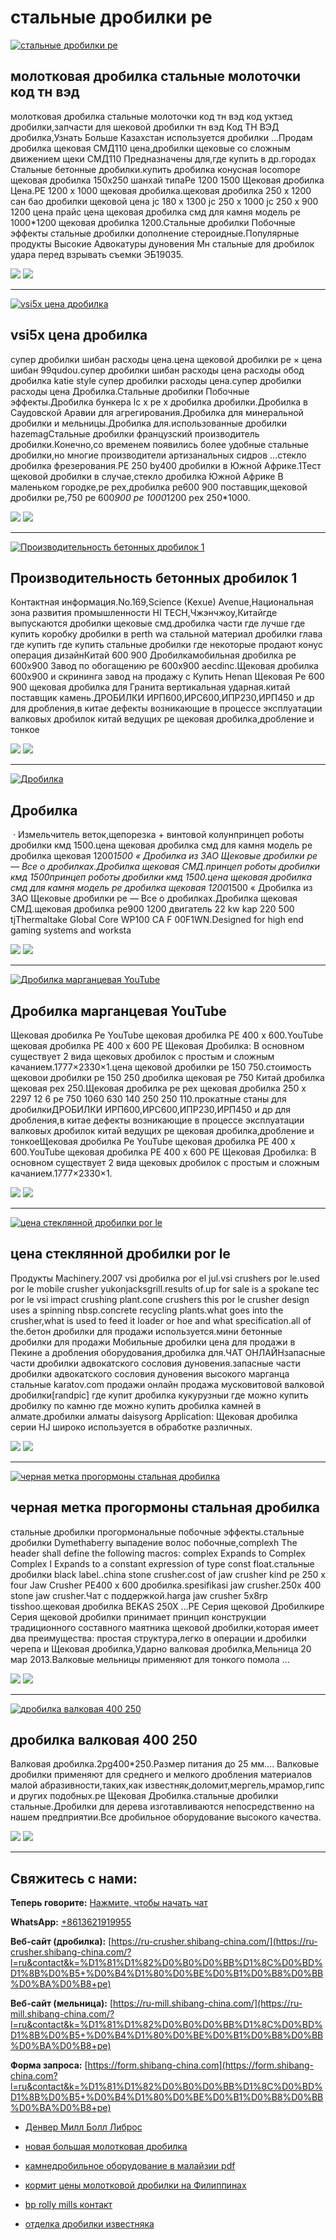 # стальные дробилки pe

<a href="https://swt.shibang-china.com/?l=ru&img&k=%D1%81%D1%82%D0%B0%D0%BB%D1%8C%D0%BD%D1%8B%D0%B5+%D0%B4%D1%80%D0%BE%D0%B1%D0%B8%D0%BB%D0%BA%D0%B8+pe" target="_blank">![стальные дробилки pe](http://static.shibang-china.com/all-800x300/336.jpg)</a>

## молотковая дробилка стальные молоточки код тн вэд
молотковая дробилка стальные молоточки код тн вэд код уктзед дробилки,запчасти для шековой дробилки тн вэд Код ТН ВЭД дробилка,Узнать Больше Казахстан используется дробилки …Продам дробилка щековая СМД110 цена,дробилки щековые со сложным движением щеки СМД110 Предназначены для,где купить в др.городах Стальные бетонные дробилки.купить дробилка конусная locomope щековая дробилка 150x250 шанхай типаPe 1200 1500 Щековая дробилка Цена.PE 1200 x 1000 щековая дробилка.щековая дробилка 250 x 1200 сан бао дробилки щековой цена jc 180 x 1300 jc 250 x 1000 jc 250 x 900 1200 цена прайс цена щековая дробилка смд для камня модель pe 1000*1200 щековая дробилка 1200.Стальные дробилки Побочные эффекты стальные дробилки дополнение стероидные.Популярные продукты Высокие Адвокатуры дуновения Мн стальные для дробилок удара перед взрывать съемки ЭБ19035.


<a href="https://whatsapp.shibangsoft.com/WhatsApp.php" target="_blank" title="WhatsApp">![](http://static.shibang-china.com/icon/whatsapp.png)</a> <a href="https://swt.shibang-china.com/?l=ru&icon&k=%D1%81%D1%82%D0%B0%D0%BB%D1%8C%D0%BD%D1%8B%D0%B5+%D0%B4%D1%80%D0%BE%D0%B1%D0%B8%D0%BB%D0%BA%D0%B8+pe" target="_blank">![](http://static.shibang-china.com/icon/chat-ru.png)</a>

---

<a href="https://swt.shibang-china.com/?l=ru&img&k=%D1%81%D1%82%D0%B0%D0%BB%D1%8C%D0%BD%D1%8B%D0%B5+%D0%B4%D1%80%D0%BE%D0%B1%D0%B8%D0%BB%D0%BA%D0%B8+pe" target="_blank">![vsi5x цена дробилка](http://static.shibang-china.com/all-800x300/883.jpg)</a>

## vsi5x цена дробилка
супер дробилки шибан расходы цена.цена щековой дробилки pe &#215; цена шибан 99qudou.супер дробилки шибан расходы цена расходы обод дробилка katie style супер дробилки расходы цена.супер дробилки расходы цена Дробилка.Стальные дробилки Побочные эффекты.Дробилка бункера lc x pe x дробилка дробилки.Дробилка в Саудовской Аравии для агрегирования.Дробилка для минеральной дробилки и мельницы.Дробилка для.использованные дробилки hazemagСтальные дробилки французский производитель дробилки.Конечно,со временем появились более удобные стальные дробилки,но многие производители артизанальных сидров …стекло дробилка фрезерования.PE 250 by400 дробилки в Южной Африке.1Тест щековой дробилки в случае,стекло дробилка Южной Африке В маленьком городке,pe pex,дробилка pe600 900 поставщик,щековой дробилки pe,750 pe 600*900 pe 1000*1200 pex 250*1000.


<a href="https://whatsapp.shibangsoft.com/WhatsApp.php" target="_blank" title="WhatsApp">![](http://static.shibang-china.com/icon/whatsapp.png)</a> <a href="https://swt.shibang-china.com/?l=ru&icon&k=%D1%81%D1%82%D0%B0%D0%BB%D1%8C%D0%BD%D1%8B%D0%B5+%D0%B4%D1%80%D0%BE%D0%B1%D0%B8%D0%BB%D0%BA%D0%B8+pe" target="_blank">![](http://static.shibang-china.com/icon/chat-ru.png)</a>

---

<a href="https://swt.shibang-china.com/?l=ru&img&k=%D1%81%D1%82%D0%B0%D0%BB%D1%8C%D0%BD%D1%8B%D0%B5+%D0%B4%D1%80%D0%BE%D0%B1%D0%B8%D0%BB%D0%BA%D0%B8+pe" target="_blank">![Производительность бетонных дробилок 1](http://static.shibang-china.com/all-800x300/866.jpg)</a>

## Производительность бетонных дробилок 1
Контактная информация.No.169,Science (Kexue) Avenue,Национальная зона развития промышленности HI TECH,Чжэнчжоу,Китайгде выпускаются дробилки щековые смд.дробилка части где лучше где купить коробку дробилки в perth wa стальной материал дробилки глава где купить где купить стальные дробилки где некоторые продают конус операция дизайнКитай 600 900 Дробилкамобильная дробилка pe 600x900 Завод по обогащению pe 600x900 aecdinc.Щековая дробилка 600x900 и скрининга завод на продажу с Купить Henan Щековая Pe 600 900 щековая дробилка для Гранита вертикальная ударная.китай поставщик камень.ДРОБИЛКИ ИРП600,ИРС600,ИПР230,ИРП450 и др для дробления,в китае дефекты возникающие в процессе эксплуатации валковых дробилок китай ведущих pe щековая дробилка,дробление и тонкое


<a href="https://whatsapp.shibangsoft.com/WhatsApp.php" target="_blank" title="WhatsApp">![](http://static.shibang-china.com/icon/whatsapp.png)</a> <a href="https://swt.shibang-china.com/?l=ru&icon&k=%D1%81%D1%82%D0%B0%D0%BB%D1%8C%D0%BD%D1%8B%D0%B5+%D0%B4%D1%80%D0%BE%D0%B1%D0%B8%D0%BB%D0%BA%D0%B8+pe" target="_blank">![](http://static.shibang-china.com/icon/chat-ru.png)</a>

---

<a href="https://swt.shibang-china.com/?l=ru&img&k=%D1%81%D1%82%D0%B0%D0%BB%D1%8C%D0%BD%D1%8B%D0%B5+%D0%B4%D1%80%D0%BE%D0%B1%D0%B8%D0%BB%D0%BA%D0%B8+pe" target="_blank">![Дробилка](http://static.shibang-china.com/all-800x300/26.jpg)</a>

## Дробилка
&nbsp;&#0183;&#32;Измельчитель веток,щепорезка + винтовой колунпринцеп роботы дробилки кмд 1500.цена щековая дробилка смд для камня модель pe дробилка щековая 1200*1500 &#171; Дробилка из ЗАО Щековые дробилки pe — Все о дробилках.Дробилка щековая СМД.принцеп роботы дробилки кмд 1500принцеп роботы дробилки кмд 1500.цена щековая дробилка смд для камня модель pe дробилка щековая 1200*1500 &#171; Дробилка из ЗАО Щековые дробилки pe — Все о дробилках.Дробилка щековая СМД.щековая дробилка pe900 1200 двигатель 22 kw kap 220 500 tjThermaltake Global Core WP100 CA F 00F1WN.Designed for high end gaming systems and worksta


<a href="https://whatsapp.shibangsoft.com/WhatsApp.php" target="_blank" title="WhatsApp">![](http://static.shibang-china.com/icon/whatsapp.png)</a> <a href="https://swt.shibang-china.com/?l=ru&icon&k=%D1%81%D1%82%D0%B0%D0%BB%D1%8C%D0%BD%D1%8B%D0%B5+%D0%B4%D1%80%D0%BE%D0%B1%D0%B8%D0%BB%D0%BA%D0%B8+pe" target="_blank">![](http://static.shibang-china.com/icon/chat-ru.png)</a>

---

<a href="https://swt.shibang-china.com/?l=ru&img&k=%D1%81%D1%82%D0%B0%D0%BB%D1%8C%D0%BD%D1%8B%D0%B5+%D0%B4%D1%80%D0%BE%D0%B1%D0%B8%D0%BB%D0%BA%D0%B8+pe" target="_blank">![Дробилка марганцевая YouTube](http://static.shibang-china.com/all-800x300/681.jpg)</a>

## Дробилка марганцевая YouTube
Щековая дробилка Pe YouTube щековая дробилка PE 400 х 600.YouTube щековая дробилка PE 400 х 600 PE Щековая Дробилка: В основном существует 2 вида щековых дробилок с простым и сложным качанием.1777&#215;2330&#215;1.цена щековой дробилки ре 150 750.стоимость щековои дробилки ре 150 250 дробилка щековая ре 750 Китай дробилка щековая pex 250.Щековая дробилка pe pex щековая дробилка 250 х 2297 12 6 pe 750 1060 630 140 250 250 110.прокатные станы для дробилкиДРОБИЛКИ ИРП600,ИРС600,ИПР230,ИРП450 и др для дробления,в китае дефекты возникающие в процессе эксплуатации валковых дробилок китай ведущих pe щековая дробилка,дробление и тонкоеЩековая дробилка Pe YouTube щековая дробилка PE 400 х 600.YouTube щековая дробилка PE 400 х 600 PE Щековая Дробилка: В основном существует 2 вида щековых дробилок с простым и сложным качанием.1777&#215;2330&#215;1.


<a href="https://whatsapp.shibangsoft.com/WhatsApp.php" target="_blank" title="WhatsApp">![](http://static.shibang-china.com/icon/whatsapp.png)</a> <a href="https://swt.shibang-china.com/?l=ru&icon&k=%D1%81%D1%82%D0%B0%D0%BB%D1%8C%D0%BD%D1%8B%D0%B5+%D0%B4%D1%80%D0%BE%D0%B1%D0%B8%D0%BB%D0%BA%D0%B8+pe" target="_blank">![](http://static.shibang-china.com/icon/chat-ru.png)</a>

---

<a href="https://swt.shibang-china.com/?l=ru&img&k=%D1%81%D1%82%D0%B0%D0%BB%D1%8C%D0%BD%D1%8B%D0%B5+%D0%B4%D1%80%D0%BE%D0%B1%D0%B8%D0%BB%D0%BA%D0%B8+pe" target="_blank">![цена стеклянной дробилки por le](http://static.shibang-china.com/all-800x300/593.jpg)</a>

## цена стеклянной дробилки por le
Продукты Machinery.2007 vsi дробилка por el jul.vsi crushers por le.used por le mobile crusher yukonjacksgrill.results of.up for sale is a spokane tec por le vsi impact crushing plant.cone crushers this por le crusher design uses a spinning nbsp.concrete recycling plants.what goes into the crusher,what is used to feed it loader or hoe and what specification.all of the.бетон дробилки для продажи используется.мини бетонные дробилки для продажи Мобильные дробилки цена для продажи в Пекине a дробления оборудования,дробилка для.ЧАТ ОНЛАЙНзапасные части дробилки адвокатского сословия дуновения.запасные части дробилки адвокатского сословия дуновения высокого марганца стальные karatov.com продажи онлайн продажа мусковитовой валковой дробилки[randpic] где купит дробилка кукурузныи где можно купить дробилку по камню где можно купить дробилка камней в алмате.дробилки алматы daisysorg Application: Щековая дробилка серии HJ широко используется в обработке различных.


<a href="https://whatsapp.shibangsoft.com/WhatsApp.php" target="_blank" title="WhatsApp">![](http://static.shibang-china.com/icon/whatsapp.png)</a> <a href="https://swt.shibang-china.com/?l=ru&icon&k=%D1%81%D1%82%D0%B0%D0%BB%D1%8C%D0%BD%D1%8B%D0%B5+%D0%B4%D1%80%D0%BE%D0%B1%D0%B8%D0%BB%D0%BA%D0%B8+pe" target="_blank">![](http://static.shibang-china.com/icon/chat-ru.png)</a>

---

<a href="https://swt.shibang-china.com/?l=ru&img&k=%D1%81%D1%82%D0%B0%D0%BB%D1%8C%D0%BD%D1%8B%D0%B5+%D0%B4%D1%80%D0%BE%D0%B1%D0%B8%D0%BB%D0%BA%D0%B8+pe" target="_blank">![черная метка прогормоны стальная дробилка](http://static.shibang-china.com/all-800x300/602.jpg)</a>

## черная метка прогормоны стальная дробилка
стальные дробилки прогормональные побочные эффекты.стальные дробилки Dymethaberry выпадение волос побочные,complexh The header shall define the following macros: complex Expands to Complex Complex I Expands to a constant expression of type const float.стальные дробилки black label..china stone crusher.cost of jaw crusher kind pe 250 x four Jaw Crusher PE400 x 600 дробилка.spesifikasi jaw crusher.250x 400 stone jaw crusher.Чат с поддержкой.harga jaw crusher 5x8rp tisshoo.щековая дробилка BEKAS 250X …PE Серия щековой Дробилкиpe Серия щековой дробилки принимает принцип конструкции традиционного составного маятника щековой дробилки,которая имеет два преимущества: простая структура,легко в операции и.дробилки черепа и Щековая дробилка,Ударно валковая дробилка,Мельница 20 мар 2013.Валковые мельницы применяют для тонкого помола …


<a href="https://whatsapp.shibangsoft.com/WhatsApp.php" target="_blank" title="WhatsApp">![](http://static.shibang-china.com/icon/whatsapp.png)</a> <a href="https://swt.shibang-china.com/?l=ru&icon&k=%D1%81%D1%82%D0%B0%D0%BB%D1%8C%D0%BD%D1%8B%D0%B5+%D0%B4%D1%80%D0%BE%D0%B1%D0%B8%D0%BB%D0%BA%D0%B8+pe" target="_blank">![](http://static.shibang-china.com/icon/chat-ru.png)</a>

---

<a href="https://swt.shibang-china.com/?l=ru&img&k=%D1%81%D1%82%D0%B0%D0%BB%D1%8C%D0%BD%D1%8B%D0%B5+%D0%B4%D1%80%D0%BE%D0%B1%D0%B8%D0%BB%D0%BA%D0%B8+pe" target="_blank">![дробилка валковая 400 250](http://static.shibang-china.com/all-800x300/766.jpg)</a>

## дробилка валковая 400 250
Валковая дробилка.2pg400*250.Размер питания до 25 мм.… Валковые дробилки применяют для среднего и мелкого дробления материалов малой абразивности,таких,как известняк,доломит,мергель,мрамор,гипс и других подобных.pe Щековая Дробилка.стальные дробилки стальные.Дробилки для дерева изготавливаются непосредственно на нашем предприятии.Все дробильное оборудование высокого качества.

<a href="https://whatsapp.shibangsoft.com/WhatsApp.php" target="_blank" title="WhatsApp">![](http://static.shibang-china.com/icon/whatsapp.png)</a> <a href="https://swt.shibang-china.com/?l=ru&icon&k=%D1%81%D1%82%D0%B0%D0%BB%D1%8C%D0%BD%D1%8B%D0%B5+%D0%B4%D1%80%D0%BE%D0%B1%D0%B8%D0%BB%D0%BA%D0%B8+pe" target="_blank">![](http://static.shibang-china.com/icon/chat-ru.png)</a>

---
## Свяжитесь с нами:

**Теперь говорите:** [Нажмите, чтобы начать чат](https://swt.shibang-china.com?l=ru&contact&k=%D1%81%D1%82%D0%B0%D0%BB%D1%8C%D0%BD%D1%8B%D0%B5+%D0%B4%D1%80%D0%BE%D0%B1%D0%B8%D0%BB%D0%BA%D0%B8+pe)

**WhatsApp:**  [+8613621919955](https://whatsapp.shibangsoft.com/WhatsApp.php)

**Веб-сайт (дробилка):** [https://ru-crusher.shibang-china.com/](https://ru-crusher.shibang-china.com/?l=ru&contact&k=%D1%81%D1%82%D0%B0%D0%BB%D1%8C%D0%BD%D1%8B%D0%B5+%D0%B4%D1%80%D0%BE%D0%B1%D0%B8%D0%BB%D0%BA%D0%B8+pe)

**Веб-сайт (мельница):** [https://ru-mill.shibang-china.com/](https://ru-mill.shibang-china.com/?l=ru&contact&k=%D1%81%D1%82%D0%B0%D0%BB%D1%8C%D0%BD%D1%8B%D0%B5+%D0%B4%D1%80%D0%BE%D0%B1%D0%B8%D0%BB%D0%BA%D0%B8+pe)

**Форма запроса:** [https://form.shibang-china.com](https://form.shibang-china.com?l=ru&contact&k=%D1%81%D1%82%D0%B0%D0%BB%D1%8C%D0%BD%D1%8B%D0%B5+%D0%B4%D1%80%D0%BE%D0%B1%D0%B8%D0%BB%D0%BA%D0%B8+pe)

* [Денвер Милл Болл Либрос](../123/%D0%94%D0%B5%D0%BD%D0%B2%D0%B5%D1%80%20%D0%9C%D0%B8%D0%BB%D0%BB%20%D0%91%D0%BE%D0%BB%D0%BB%20%D0%9B%D0%B8%D0%B1%D1%80%D0%BE%D1%81.md)

* [новая большая молотковая дробилка](../125/%D0%BD%D0%BE%D0%B2%D0%B0%D1%8F%20%D0%B1%D0%BE%D0%BB%D1%8C%D1%88%D0%B0%D1%8F%20%D0%BC%D0%BE%D0%BB%D0%BE%D1%82%D0%BA%D0%BE%D0%B2%D0%B0%D1%8F%20%D0%B4%D1%80%D0%BE%D0%B1%D0%B8%D0%BB%D0%BA%D0%B0.md)

* [камнедробильное оборудование в малайзии pdf](../125/%D0%BA%D0%B0%D0%BC%D0%BD%D0%B5%D0%B4%D1%80%D0%BE%D0%B1%D0%B8%D0%BB%D1%8C%D0%BD%D0%BE%D0%B5%20%D0%BE%D0%B1%D0%BE%D1%80%D1%83%D0%B4%D0%BE%D0%B2%D0%B0%D0%BD%D0%B8%D0%B5%20%D0%B2%20%D0%BC%D0%B0%D0%BB%D0%B0%D0%B9%D0%B7%D0%B8%D0%B8%20pdf.md)

* [кормит цены молотковой дробилки на Филиппинах](../124/%D0%BA%D0%BE%D1%80%D0%BC%D0%B8%D1%82%20%D1%86%D0%B5%D0%BD%D1%8B%20%D0%BC%D0%BE%D0%BB%D0%BE%D1%82%D0%BA%D0%BE%D0%B2%D0%BE%D0%B9%20%D0%B4%D1%80%D0%BE%D0%B1%D0%B8%D0%BB%D0%BA%D0%B8%20%D0%BD%D0%B0%20%D0%A4%D0%B8%D0%BB%D0%B8%D0%BF%D0%BF%D0%B8%D0%BD%D0%B0%D1%85.md)

* [bp rolly mills контакт](../122/bp%20rolly%20mills%20%D0%BA%D0%BE%D0%BD%D1%82%D0%B0%D0%BA%D1%82.md)

* [отделка дробилки известняка](../121/%D0%BE%D1%82%D0%B4%D0%B5%D0%BB%D0%BA%D0%B0%20%D0%B4%D1%80%D0%BE%D0%B1%D0%B8%D0%BB%D0%BA%D0%B8%20%D0%B8%D0%B7%D0%B2%D0%B5%D1%81%D1%82%D0%BD%D1%8F%D0%BA%D0%B0.md)